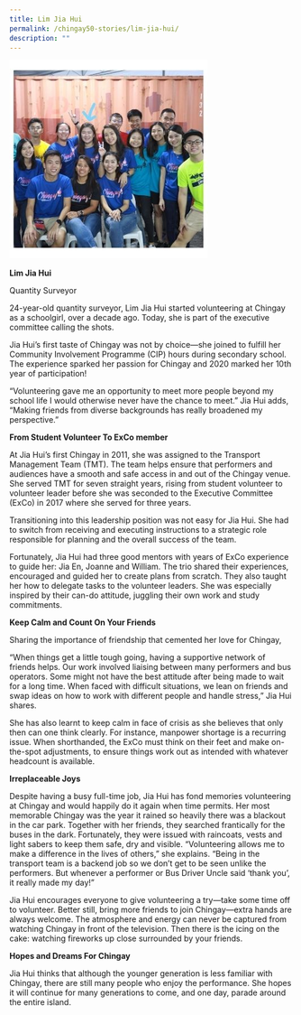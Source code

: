 ```yaml
---
title: Lim Jia Hui
permalink: /chingay50-stories/lim-jia-hui/
description: ""
---
```

![Lim Jia Hui](/images/Chingay50%20Stories/lim-jia-hui-50storiesimage.jpg)

**Lim Jia Hui**

Quantity Surveyor

24-year-old quantity surveyor, Lim Jia Hui started volunteering at Chingay as a schoolgirl, over a decade ago. Today, she is part of the executive committee calling the shots.

Jia Hui’s first taste of Chingay was not by choice—she joined to fulfill her Community Involvement Programme (CIP) hours during secondary school. The experience sparked her passion for Chingay and 2020 marked her 10th year of participation!

“Volunteering gave me an opportunity to meet more people beyond my school life I would otherwise never have the chance to meet.” Jia Hui adds, “Making friends from diverse backgrounds has really broadened my perspective.”

**From Student Volunteer To ExCo member**

At Jia Hui’s first Chingay in 2011, she was assigned to the Transport Management Team (TMT). The team helps ensure that performers and audiences have a smooth and safe access in and out of the Chingay venue. She served TMT for seven straight years, rising from student volunteer to volunteer leader before she was seconded to the Executive Committee (ExCo) in 2017 where she served for three years.

Transitioning into this leadership position was not easy for Jia Hui. She had to switch from receiving and executing instructions to a strategic role responsible for planning and the overall success of the team.

Fortunately, Jia Hui had three good mentors with years of ExCo experience to guide her: Jia En, Joanne and William. The trio shared their experiences, encouraged and guided her to create plans from scratch. They also taught her how to delegate tasks to the volunteer leaders. She was especially inspired by their can-do attitude, juggling their own work and study commitments.

**Keep Calm and Count On Your Friends**

Sharing the importance of friendship that cemented her love for Chingay,

“When things get a little tough going, having a supportive network of friends helps. Our work involved liaising between many performers and bus operators. Some might not have the best attitude after being made to wait for a long time. When faced with difficult situations, we lean on friends and swap ideas on how to work with different people and handle stress,” Jia Hui shares.

She has also learnt to keep calm in face of crisis as she believes that only then can one think clearly. For instance, manpower shortage is a recurring issue. When shorthanded, the ExCo must think on their feet and make on-the-spot adjustments, to ensure things work out as intended with whatever headcount is available.

**Irreplaceable Joys**

Despite having a busy full-time job, Jia Hui has fond memories volunteering at Chingay and would happily do it again when time permits. Her most memorable Chingay was the year it rained so heavily there was a blackout in the car park. Together with her friends, they searched frantically for the buses in the dark. Fortunately, they were issued with raincoats, vests and light sabers to keep them safe, dry and visible. “Volunteering allows me to make a difference in the lives of others,” she explains. “Being in the transport team is a backend job so we don’t get to be seen unlike the performers. But whenever a performer or Bus Driver Uncle said ‘thank you’, it really made my day!”

Jia Hui encourages everyone to give volunteering a try—take some time off to volunteer. Better still, bring more friends to join Chingay—extra hands are always welcome. The atmosphere and energy can never be captured from watching Chingay in front of the television. Then there is the icing on the cake: watching fireworks up close surrounded by your friends.

**Hopes and Dreams For Chingay**

Jia Hui thinks that although the younger generation is less familiar with Chingay, there are still many people who enjoy the performance. She hopes it will continue for many generations to come, and one day, parade around the entire island.